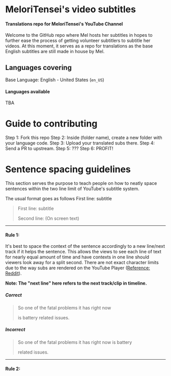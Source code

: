 # MeloriTensei's video subtitles
#### Translations repo for MeloriTensei's YouTube Channel
Welcome to the GitHub repo where Mel hosts her subtitles in hopes to further ease the process of getting volunteer subtitlers to subtitle her videos. At this moment, it serves as a repo for translations as the base English subtitles are still made in house by Mel.

## Languages covering
Base Language: English - United States (`en_US`)

#### Languages available
TBA

# Guide to contributing
Step 1: Fork this repo
Step 2: Inside (folder name), create a new folder with your language code.
Step 3: Upload your translated subs there.
Step 4: Send a PR to upstream.
Step 5: ???
Step 6: PROFIT!

# Sentence spacing guidelines
This section serves the purpose to teach people on how to neatly space sentences within the two line limit of YouTube's subtitle system.

The usual format goes as follows
First line: subtitle
> First line: subtitle
>
> Second line: (On screen text)

------------


#### Rule 1:
It's best to space the context of the sentence accordingly to a new line/next track if it helps the sentence. This allows the views to see each line of text for nearly equal amount of time and have contexts in one line should viewers look away for a split second. There are not exact character limits due to the way subs are rendered on the YouTube Player ([Reference: Reddit](https://www.reddit.com/r/youtube/comments/3peq4x/maximum_character_length_for_subtitles/ "Referrence: Reddit")).

**Note: The "next line" here refers to the next track/clip in timeline.**
##### **Correct**
>So one of the fatal problems it has right now
>
>is battery related issues.

##### **Incorrect**
>So one of the fatal problems it has right now is battery
>
>related issues.

------------

#### Rule 2:
